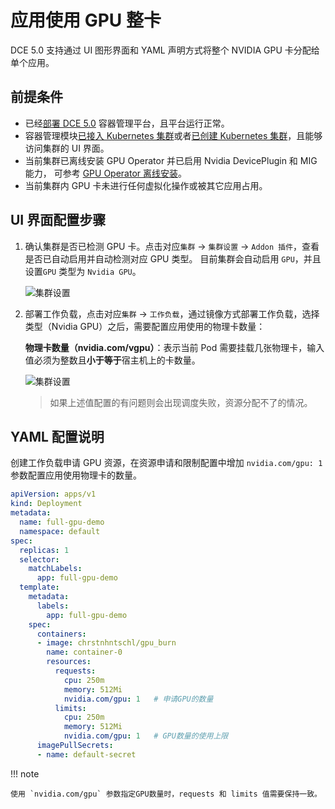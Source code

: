 # 应用使用 GPU 整卡

DCE 5.0 支持通过 UI 图形界面和 YAML 声明方式将整个 NVIDIA GPU 卡分配给单个应用。

## 前提条件

- 已经[部署 DCE 5.0](../../../../install/index.md) 容器管理平台，且平台运行正常。
- 容器管理模块[已接入 Kubernetes 集群](../../clusters/integrate-cluster.md)或者[已创建 Kubernetes 集群](../../clusters/create-cluster.md)，且能够访问集群的 UI 界面。
- 当前集群已离线安装 GPU Operator 并已启用 Nvidia DevicePlugin 和 MIG 能力，
  可参考 [GPU Operator 离线安装](./install_gpu_operator.md)。
- 当前集群内 GPU 卡未进行任何虚拟化操作或被其它应用占用。

## UI 界面配置步骤

1. 确认集群是否已检测 GPU 卡。点击对应`集群` -> `集群设置` -> `Addon 插件`，查看是否已自动启用并自动检测对应 GPU 类型。
    目前集群会自动启用 `GPU`，并且设置`GPU` 类型为 `Nvidia GPU`。

    ![集群设置](../images/cluster-setting-gpu.jpg)

2. 部署工作负载，点击对应`集群` -> `工作负载`，通过镜像方式部署工作负载，选择类型（Nvidia GPU）之后，需要配置应用使用的物理卡数量：

    **物理卡数量（nvidia.com/vgpu）**：表示当前 Pod 需要挂载几张物理卡，输入值必须为整数且**小于等于**宿主机上的卡数量。

    ![集群设置](../images/workload_gpu_userguide.jpg)

    > 如果上述值配置的有问题则会出现调度失败，资源分配不了的情况。

## YAML 配置说明

创建工作负载申请 GPU 资源，在资源申请和限制配置中增加 `nvidia.com/gpu: 1` 参数配置应用使用物理卡的数量。

```yaml
apiVersion: apps/v1
kind: Deployment
metadata:
  name: full-gpu-demo
  namespace: default
spec:
  replicas: 1
  selector:
    matchLabels:
      app: full-gpu-demo
  template:
    metadata:
      labels:
        app: full-gpu-demo
    spec:
      containers:
      - image: chrstnhntschl/gpu_burn
        name: container-0
        resources:
          requests:
            cpu: 250m
            memory: 512Mi
            nvidia.com/gpu: 1   # 申请GPU的数量
          limits:
            cpu: 250m
            memory: 512Mi
            nvidia.com/gpu: 1   # GPU数量的使用上限
      imagePullSecrets:
      - name: default-secret
```

!!! note

    使用 `nvidia.com/gpu` 参数指定GPU数量时，requests 和 limits 值需要保持一致。

